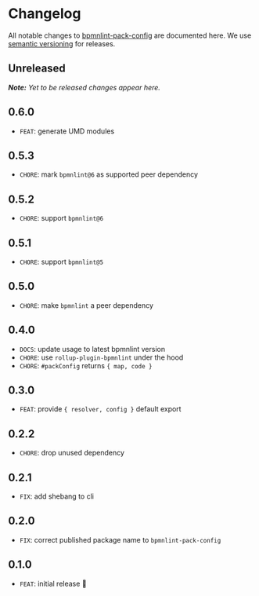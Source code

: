# Changelog

All notable changes to [bpmnlint-pack-config](https://github.com/nikku/bpmnlint-pack-config) are documented here. We use [semantic versioning](http://semver.org/) for releases.

## Unreleased

___Note:__ Yet to be released changes appear here._

## 0.6.0

* `FEAT`: generate UMD modules

## 0.5.3

* `CHORE`: mark `bpmnlint@6` as supported peer dependency

## 0.5.2

* `CHORE`: support `bpmnlint@6`

## 0.5.1

* `CHORE`: support `bpmnlint@5`

## 0.5.0

* `CHORE`: make `bpmnlint` a peer dependency

## 0.4.0

* `DOCS`: update usage to latest bpmnlint version
* `CHORE`: use `rollup-plugin-bpmnlint` under the hood
* `CHORE`: `#packConfig` returns `{ map, code }`

## 0.3.0

* `FEAT`: provide `{ resolver, config }` default export

## 0.2.2

* `CHORE`: drop unused dependency

## 0.2.1

* `FIX`: add shebang to cli

## 0.2.0

* `FIX`: correct published package name to `bpmnlint-pack-config`

## 0.1.0

* `FEAT`: initial release :tada: